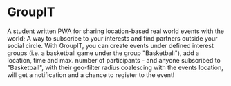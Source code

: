 # GroupIT
A student written PWA for sharing location-based real world events with the world;
A way to subscribe to your interests and find partners outside your social circle. 
With GroupIT, you can create events under defined interest groups (i.e. a basketball game under the group "Basketball"), add a location, time and max. number of participants - and anyone subscribed to "Basketball", with their geo-filter radius coalescing with the events location, will get a notification and a chance to register to the event!
